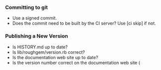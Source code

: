### Committing to git
- Use a signed commit.
- Does the commit need to be built by the CI server?  Use [ci skip] if not.

### Publishing a New Version
- Is HISTORY.md up to date?
- Is lib/roughgem/version.rb correct?
- Is the documentation web site up to date?
- Is the version number correct on the documentation web site (<title> and in the header)?
- Is the copyright date correct on the documentation web site (in the footer)?
- Check git status; is everything committed and pushed?
- If necessary, force a build on travis-ci.org; did the build pass?
- git tag -s X.Y.Z -m 'description of release'
- gem push roughgem-X.Y.Z.gem
- also tag and push the documentation web site
- Is rubygems.org showing the pushed version?
- Are the badges up to date on the README in github?
- Install the gem in a clean environment and run a quick test against a small input file.
